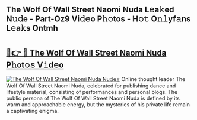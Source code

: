 ## The Wolf Of Wall Street Naomi Nuda L𝚎a𝚔ed N𝚞𝚍e - Part-Oz9 Vi𝚍𝚎o P𝚑𝚘tos - H𝚘𝚝 O𝚗𝚕yf𝚊ns L𝚎a𝚔s Ontmh

# <h2><a href="http://kfb7ow.oniu.top/?m=The+Wolf+Of+Wall+Street+Naomi+Nuda">🔗👉 🔴 The Wolf Of Wall Street Naomi Nuda P𝚑ot𝚘𝚜 V𝚒d𝚎o</a></h2>

[![The Wolf Of Wall Street Naomi Nuda Nu𝚍e𝚜](https://i.imgur.com/0qMVB7G.gif)](http://kfb7ow.oniu.top/?m=The+Wolf+Of+Wall+Street+Naomi+Nuda)
Online thought leader The Wolf Of Wall Street Naomi Nuda, celebrated for publishing dance and lifestyle material, consisting of performances and personal blogs. The public persona of The Wolf Of Wall Street Naomi Nuda is defined by its warm and approachable energy, but the mysteries of his private life remain a captivating enigma.  
